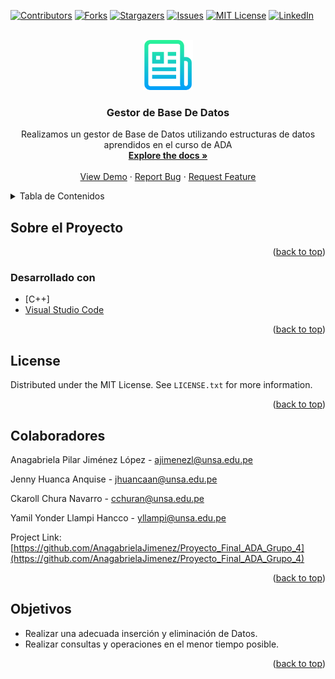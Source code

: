 <div id="top"></div>
<!--
*** Thanks for checking out the Best-README-Template. If you have a suggestion
*** that would make this better, please fork the repo and create a pull request
*** or simply open an issue with the tag "enhancement".
*** Don't forget to give the project a star!
*** Thanks again! Now go create something AMAZING! :D
-->



<!-- PROJECT SHIELDS -->
<!--
*** I'm using markdown "reference style" links for readability.
*** Reference links are enclosed in brackets [ ] instead of parentheses ( ).
*** See the bottom of this document for the declaration of the reference variables
*** for contributors-url, forks-url, etc. This is an optional, concise syntax you may use.
*** https://www.markdownguide.org/basic-syntax/#reference-style-links
-->
[![Contributors][contributors-shield]][contributors-url]
[![Forks][forks-shield]][forks-url]
[![Stargazers][stars-shield]][stars-url]
[![Issues][issues-shield]][issues-url]
[![MIT License][license-shield]][license-url]
[![LinkedIn][linkedin-shield]][linkedin-url]



<!-- PROJECT LOGO -->
<br />
<div align="center">
  <a href="https://github.com/AnagabrielaJimenez/Proyecto_Final_ADA_Grupo_4">
    <img src="images/logo.png" alt="Logo" width="80" height="80">
  </a>

<h3 align="center">Gestor de Base De Datos</h3>

  <p align="center">
    Realizamos un gestor de Base de Datos utilizando estructuras de datos aprendidos en el curso de ADA
    <br />
    <a href="https://github.com/AnagabrielaJimenez/Proyecto_Final_ADA_Grupo_4"><strong>Explore the docs »</strong></a>
    <br />
    <br />
    <a href="https://github.com/AnagabrielaJimenez/Proyecto_Final_ADA_Grupo_4">View Demo</a>
    ·
    <a href="https://github.com/AnagabrielaJimenez/Proyecto_Final_ADA_Grupo_4/issues">Report Bug</a>
    ·
    <a href="https://github.com/AnagabrielaJimenez/Proyecto_Final_ADA_Grupo_4/issues">Request Feature</a>
  </p>
</div>



<!-- TABLE OF CONTENTS -->
<details>
  <summary>Tabla de Contenidos</summary>
  <ol>
    <li>
      <a href="#about-the-project">Sobre el Proyecto</a>
      <ul>
        <li><a href="#built-with">Desarrollado Con</a></li>
      </ul>
    </li>
    <li>
      <a href="#getting-started">Comenzando</a>
      <ul>
        <li><a href="#prerequisites">Prerrequisitos</a></li>
        <li><a href="#installation">Instalación</a></li>
      </ul>
    </li>
    <li><a href="#usage">Usos</a></li>
    <!--<li><a href="#roadmap">Roadmap</a></li>-->
    <li><a href="#contributing">Contribuciones</a></li>
    <li><a href="#license">License</a></li>
    <li><a href="#contact">Contact</a></li>
    <!--<li><a href="#acknowledgments">Acknowledgments</a></li>-->
  </ol>
</details>



<!-- ABOUT THE PROJECT -->
## Sobre el Proyecto

<!--[![Product Name Screen Shot][product-screenshot]](https://example.com)-->

<!--Descripción-->

<p align="right">(<a href="#top">back to top</a>)</p>



### Desarrollado con

* [C++]
* [Visual Studio Code](https://code.visualstudio.com/)

<p align="right">(<a href="#top">back to top</a>)</p>



<!-- GETTING STARTED
## Getting Started

This is an example of how you may give instructions on setting up your project locally.
To get a local copy up and running follow these simple example steps.

### Prerequisites

This is an example of how to list things you need to use the software and how to install them.
* npm
  ```sh
  npm install npm@latest -g
  ```

### Installation

1. Get a free API Key at [https://example.com](https://example.com)
2. Clone the repo
   ```sh
   git clone https://github.com/github_username/repo_name.git
   ```
3. Install NPM packages
   ```sh
   npm install
   ```
4. Enter your API in `config.js`
   ```js
   const API_KEY = 'ENTER YOUR API';
   ```

<p align="right">(<a href="#top">back to top</a>)</p>-->



<!-- USAGE EXAMPLES
## Usage

Use this space to show useful examples of how a project can be used. Additional screenshots, code examples and demos work well in this space. You may also link to more resources.

_For more examples, please refer to the [Documentation](https://example.com)_

<p align="right">(<a href="#top">back to top</a>)</p> -->



<!-- ROADMAP
## Roadmap

- [ ] Feature 1
- [ ] Feature 2
- [ ] Feature 3
    - [ ] Nested Feature

See the [open issues](https://github.com/github_username/repo_name/issues) for a full list of proposed features (and known issues).

<p align="right">(<a href="#top">back to top</a>)</p>-->



<!-- CONTRIBUTING
## Contributing

Contributions are what make the open source community such an amazing place to learn, inspire, and create. Any contributions you make are **greatly appreciated**.

If you have a suggestion that would make this better, please fork the repo and create a pull request. You can also simply open an issue with the tag "enhancement".
Don't forget to give the project a star! Thanks again!

1. Fork the Project
2. Create your Feature Branch (`git checkout -b feature/AmazingFeature`)
3. Commit your Changes (`git commit -m 'Add some AmazingFeature'`)
4. Push to the Branch (`git push origin feature/AmazingFeature`)
5. Open a Pull Request

<p align="right">(<a href="#top">back to top</a>)</p> -->



<!-- LICENSE -->
## License

Distributed under the MIT License. See `LICENSE.txt` for more information.

<p align="right">(<a href="#top">back to top</a>)</p>



<!-- CONTACT -->
## Colaboradores

Anagabriela Pilar Jiménez López - ajimenezl@unsa.edu.pe

Jenny Huanca Anquise - jhuancaan@unsa.edu.pe

Ckaroll Chura Navarro - cchuran@unsa.edu.pe

Yamil Yonder Llampi Hancco - yllampi@unsa.edu.pe

Project Link: [https://github.com/AnagabrielaJimenez/Proyecto_Final_ADA_Grupo_4](https://github.com/AnagabrielaJimenez/Proyecto_Final_ADA_Grupo_4)

<p align="right">(<a href="#top">back to top</a>)</p>



<!-- ACKNOWLEDGMENTS -->
## Objetivos

* Realizar una adecuada inserción y eliminación de Datos.
* Realizar consultas y operaciones en el menor tiempo posible.

<p align="right">(<a href="#top">back to top</a>)</p>



<!-- MARKDOWN LINKS & IMAGES -->
<!-- https://www.markdownguide.org/basic-syntax/#reference-style-links -->
[contributors-shield]: https://img.shields.io/github/contributors/AnagabrielaJimenez/Proyecto_Final_ADA_Grupo_4.svg?style=for-the-badge
[contributors-url]: https://github.com/AnagabrielaJimenez/Proyecto_Final_ADA_Grupo_4/graphs/contributors
[forks-shield]: https://img.shields.io/github/forks/AnagabrielaJimenez/Proyecto_Final_ADA_Grupo_4.svg?style=for-the-badge
[forks-url]: https://github.com/AnagabrielaJimenez/Proyecto_Final_ADA_Grupo_4/network/members
[stars-shield]: https://img.shields.io/github/stars/AnagabrielaJimenez/Proyecto_Final_ADA_Grupo_4.svg?style=for-the-badge
[stars-url]: https://github.com/AnagabrielaJimenez/Proyecto_Final_ADA_Grupo_4/stargazers
[issues-shield]: https://img.shields.io/github/issues/AnagabrielaJimenez/Proyecto_Final_ADA_Grupo_4.svg?style=for-the-badge
[issues-url]: https://github.com/AnagabrielaJimenez/Proyecto_Final_ADA_Grupo_4/issues
[license-shield]: https://img.shields.io/github/license/AnagabrielaJimenez/Proyecto_Final_ADA_Grupo_4.svg?style=for-the-badge
[license-url]: https://github.com/AnagabrielaJimenez/Proyecto_Final_ADA_Grupo_4/blob/master/LICENSE.txt
[linkedin-shield]: https://img.shields.io/badge/-LinkedIn-black.svg?style=for-the-badge&logo=linkedin&colorB=555
[linkedin-url]: https://linkedin.com/in/linkedin_AnagabrielaJimenez
[product-screenshot]: images/screenshot.png
